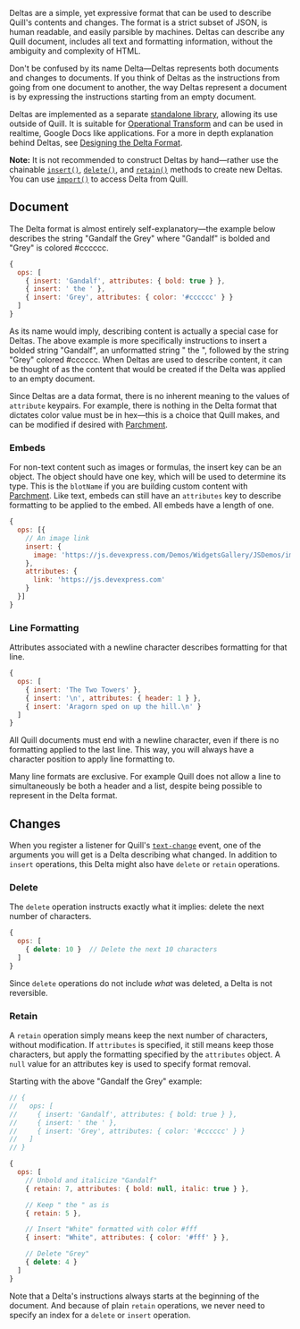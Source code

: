 Deltas are a simple, yet expressive format that can be used to describe Quill's contents and changes. The format is a strict subset of JSON, is human readable, and easily parsible by machines. Deltas can describe any Quill document, includes all text and formatting information, without the ambiguity and complexity of HTML.

Don't be confused by its name Delta&mdash;Deltas represents both documents and changes to documents. If you think of Deltas as the instructions from going from one document to another, the way Deltas represent a document is by expressing the instructions starting from an empty document.

Deltas are implemented as a separate [standalone library](https://github.com/quilljs/delta/), allowing its use outside of Quill. It is suitable for [Operational Transform](https://en.wikipedia.org/wiki/Operational_transformation) and can be used in realtime, Google Docs like applications. For a more in depth explanation behind Deltas, see [Designing the Delta Format](/guides/designing-the-delta-format.md).

**Note:** It is not recommended to construct Deltas by hand&mdash;rather use the chainable [`insert()`](https://github.com/quilljs/delta#insert), [`delete()`](https://github.com/quilljs/delta#delete), and [`retain()`](https://github.com/quilljs/delta#retain) methods to create new Deltas. You can use [`import()`](/api/extension.md) to access Delta from Quill.


## Document

The Delta format is almost entirely self-explanatory&mdash;the example below describes the string "Gandalf the Grey" where "Gandalf" is bolded and "Grey" is colored #cccccc.

```javascript
{
  ops: [
    { insert: 'Gandalf', attributes: { bold: true } },
    { insert: ' the ' },
    { insert: 'Grey', attributes: { color: '#cccccc' } }
  ]
}
```

As its name would imply, describing content is actually a special case for Deltas. The above example is more specifically instructions to insert a bolded string "Gandalf", an unformatted string " the ", followed by the string "Grey" colored #cccccc. When Deltas are used to describe content, it can be thought of as the content that would be created if the Delta was applied to an empty document.

Since Deltas are a data format, there is no inherent meaning to the values of `attribute` keypairs. For example, there is nothing in the Delta format that dictates color value must be in hex&mdash;this is a choice that Quill makes, and can be modified if desired with [Parchment](https://github.com/quilljs/parchment/).


### Embeds

For non-text content such as images or formulas, the insert key can be an object. The object should have one key, which will be used to determine its type. This is the `blotName` if you are building custom content with [Parchment](https://github.com/quilljs/parchment/). Like text, embeds can still have an `attributes` key to describe formatting to be applied to the embed. All embeds have a length of one.

```javascript
{
  ops: [{
    // An image link
    insert: {
      image: 'https://js.devexpress.com/Demos/WidgetsGallery/JSDemos/images/widgets/HtmlEditor.svg'
    },
    attributes: {
      link: 'https://js.devexpress.com'
    }
  }]
}
```


### Line Formatting

Attributes associated with a newline character describes formatting for that line.

```javascript
{
  ops: [
    { insert: 'The Two Towers' },
    { insert: '\n', attributes: { header: 1 } },
    { insert: 'Aragorn sped on up the hill.\n' }
  ]
}
```

All Quill documents must end with a newline character, even if there is no formatting applied to the last line. This way, you will always have a character position to apply line formatting to.

Many line formats are exclusive. For example Quill does not allow a line to simultaneously be both a header and a list, despite being possible to represent in the Delta format.


## Changes

When you register a listener for Quill's [`text-change`](/api/events.md#text-change) event, one of the arguments you will get is a Delta describing what changed. In addition to `insert` operations, this Delta might also have `delete` or `retain` operations.

### Delete

The `delete` operation instructs exactly what it implies: delete the next number of characters.

```javascript
{
  ops: [
    { delete: 10 }  // Delete the next 10 characters
  ]
}
```

Since `delete` operations do not include *what* was deleted, a Delta is not reversible.


### Retain

A `retain` operation simply means keep the next number of characters, without modification. If `attributes` is specified, it still means keep those characters, but apply the formatting specified by the `attributes` object. A `null` value for an attributes key is used to specify format removal.

Starting with the above "Gandalf the Grey" example:

```javascript
// {
//   ops: [
//     { insert: 'Gandalf', attributes: { bold: true } },
//     { insert: ' the ' },
//     { insert: 'Grey', attributes: { color: '#cccccc' } }
//   ]
// }

{
  ops: [
    // Unbold and italicize "Gandalf"
    { retain: 7, attributes: { bold: null, italic: true } },

    // Keep " the " as is
    { retain: 5 },

    // Insert "White" formatted with color #fff
    { insert: "White", attributes: { color: '#fff' } },

    // Delete "Grey"
    { delete: 4 }
  ]
}
```

Note that a Delta's instructions always starts at the beginning of the document. And because of plain `retain` operations, we never need to specify an index for a `delete` or `insert` operation.
